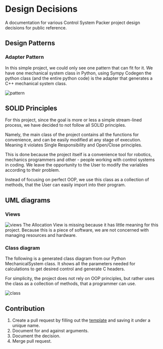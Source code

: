 # Design Decisions

A documentation for various Control System Packer project design decisions for public reference.

## Design Patterns

### 	Adapter Pattern

In this simple project, we could only see one pattern that can fit for it. We have one mechanical system class in Python, using Sympy Codegen the python class (and the entire python code) is the adapter that generates a C++ mechanical system class.

![pattern](https://drive.google.com/uc?export=view&id=1tT0nPSWq07iyYftKuTsJAVE8i_pI782d)

## SOLID Principles
For this project, since the goal is more or less a simple stream-lined process, we have decided to not follow all SOLID principles.

Namely, the main class of the project contains all the functions for convenience, and can be easily modified at any stage of execution.
Meaning it violates Single Responsibility and Open/Close principles.

This is done because the project itself is a convenience tool for robotics, mechanics programmers and other - people working with control systems in coding.
We leave the opportunity to the User to modify the variables according to their problem.

Instead of focusing on perfect OOP, we use this class as a collection of methods, that the User can easily import into their program.

## UML diagrams
### Views

![views](https://drive.google.com/uc?export=view&id=1McffMzsr15ay7Oef5M6L28VvHuLf_vFA)
The Allocation View is missing because it has little meaning for this project. Because this is a piece of software, we are not concerned with managing resources and hardware.
### Class diagram

The following is a generated class diagram from our Python MechanicalSystem class. 
It shows all the parameters needed for calculations to get desired control and generate C headers.

For simplicity, the project does not rely on OOP principles, but rather uses the class as a collection of methods, that a programmer can use.

![class](https://drive.google.com/uc?export=view&id=1WfqgLHuwCF4okHD4LZZKSLPWPAh1b_Oa)

## Contribution

1. Create a pull request by filling out the [template](https://github.com/mirnanoukari/Control-System-Packer/blob/main/Design_decisions/TEMPLATE.md) and saving it under a unique name.
2. Document for and against arguments.
3. Document the decision.
4. Merge pull request.



